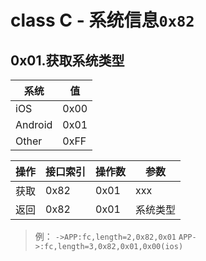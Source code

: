 # class C - 系统信息`0x82`

## 0x01.获取系统类型

| 系统      | 值    |
| ------- | ---- |
| iOS     | 0x00 |
| Android | 0x01 |
| Other   | 0xFF |

| 操作 | 接口索引 | 操作数  | 参数   |
| ---- | ---- | ---- | ---- |
| 获取 | 0x82 | 0x01 | xxx |
| 返回 | 0x82 | 0x01 | 系统类型 |

> 例：
> `->APP:fc,length=2,0x82,0x01`
> `APP->:fc,length=3,0x82,0x01,0x00(ios)`
